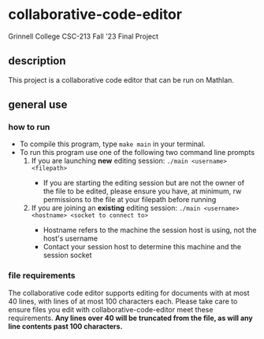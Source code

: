 # collaborative-code-editor
Grinnell College CSC-213 Fall '23 Final Project
## description
This project is a collaborative code editor that can be run on Mathlan.
## general use
### how to run
<ul>
  <li>To compile this program, type <code>make main</code> in your terminal.</li>
  <li>To run this program use one of the following two command line prompts
  <ol>
    <li>If you are launching <strong>new</strong>  editing session: <code>./main &ltusername&gt &ltfilepath&gt</code> </li>
      <ul> <li> If you are starting the editing session but are not the owner of the file to be edited, please ensure you have, at minimum, rw permissions to the file at your filepath before running</li></ul>
    <li>If you are joining an <strong>existing</strong> editing session: <code>./main &ltusername&gt &lthostname&gt &ltsocket to connect to&gt</code></li>
      <ul>
        <li> Hostname refers to the machine the session host is using, not the host's username</li>
        <li> Contact your session host to determine this machine and the session socket</li>
      </ul>
  </ol></li>
</ul>

### file requirements
<p> The collaborative code editor supports editing for documents with at most 40 lines, with lines of at most 100 characters each. Please take care to ensure files you edit with collaborative-code-editor meet these requirements. <strong>Any lines over 40 will be truncated from the file, as will any line contents past 100 characters.</strong></p>
